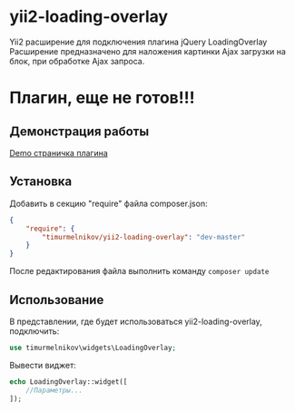 yii2-loading-overlay
================
Yii2 расширение для подключения плагина jQuery LoadingOverlay  
Расширение предназначено для наложения картинки Ajax загрузки на блок, при обработке Ajax запроса.

# Плагин, еще не готов!!!

## Демонстрация работы
[Demo страничка плагина](https://gasparesganga.com/labs/jquery-loading-overlay/)

## Установка
Добавить в секцию "require" файла composer.json:
``` json
{
    "require": {
        "timurmelnikov/yii2-loading-overlay": "dev-master"
    }
}
```
После редактирования файла выполнить команду `composer update`

## Использование
В представлении, где будет использоваться yii2-loading-overlay, подключить:
``` php
use timurmelnikov\widgets\LoadingOverlay;
```
Вывести виджет:
``` php
echo LoadingOverlay::widget([
    //Параметры...
]);
```